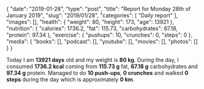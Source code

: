 {
    "date": "2019-01-28",
    "type": "post",
    "title": "Report for Monday 28th of January 2019",
    "slug": "2019\/01\/28",
    "categories": [
        "Daily report"
    ],
    "images": [],
    "health": {
        "weight": 80,
        "height": 173,
        "age": 13921
    },
    "nutrition": {
        "calories": 1736.2,
        "fat": 115.73,
        "carbohydrates": 67.18,
        "protein": 97.34
    },
    "exercise": {
        "pushups": 10,
        "crunches": 0,
        "steps": 0
    },
    "media": {
        "books": [],
        "podcast": [],
        "youtube": [],
        "movies": [],
        "photos": []
    }
}

Today I am <strong>13921 days</strong> old and my weight is <strong>80 kg</strong>. During the day, I consumed <strong>1736.2 kcal</strong> coming from <strong>115.73 g</strong> fat, <strong>67.18 g</strong> carbohydrates and <strong>97.34 g</strong> protein. Managed to do <strong>10 push-ups</strong>, <strong>0 crunches</strong> and walked <strong>0 steps</strong> during the day which is approximately <strong>0 km</strong>.